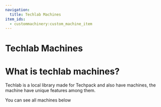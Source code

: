 ```yaml
---
navigation:
  title: Techlab Machines
item_ids:
  - custommachinery:custom_machine_item
---
```


# Techlab Machines

# What is techlab machines?
Techlab is a local library made for Techpack and also have machines, the machine have unique features among them.

You can see all machines below
<SubPages />